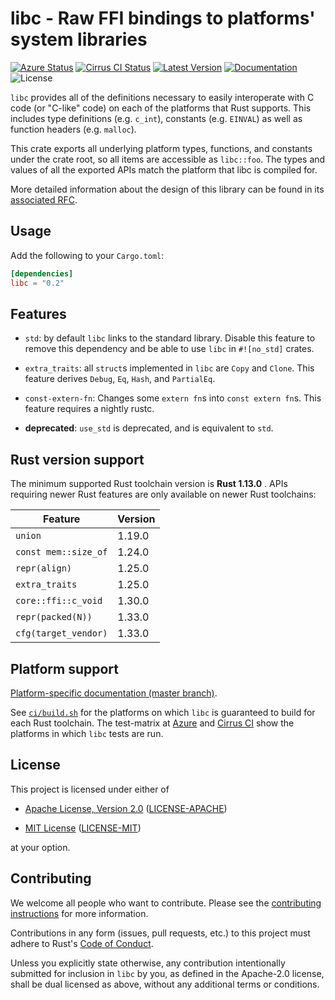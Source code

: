 # libc - Raw FFI bindings to platforms' system libraries

[![Azure Status]][Azure] [![Cirrus CI Status]][Cirrus CI] [![Latest Version]][crates.io] [![Documentation]][docs.rs] ![License]

`libc` provides all of the definitions necessary to easily interoperate with C
code (or "C-like" code) on each of the platforms that Rust supports. This
includes type definitions (e.g. `c_int`), constants (e.g. `EINVAL`) as well as
function headers (e.g. `malloc`).

This crate exports all underlying platform types, functions, and constants under
the crate root, so all items are accessible as `libc::foo`. The types and values
of all the exported APIs match the platform that libc is compiled for.

More detailed information about the design of this library can be found in its
[associated RFC][rfc].

[rfc]: https://github.com/rust-lang/rfcs/blob/master/text/1291-promote-libc.md

## Usage

Add the following to your `Cargo.toml`:

```toml
[dependencies]
libc = "0.2"
```

## Features

* `std`: by default `libc` links to the standard library. Disable this
  feature to remove this dependency and be able to use `libc` in `#![no_std]`
  crates.

* `extra_traits`: all `struct`s implemented in `libc` are `Copy` and `Clone`.
  This feature derives `Debug`, `Eq`, `Hash`, and `PartialEq`.

* `const-extern-fn`: Changes some `extern fn`s into `const extern fn`s.
   This feature requires a nightly rustc.

* **deprecated**: `use_std` is deprecated, and is equivalent to `std`.

## Rust version support

The minimum supported Rust toolchain version is **Rust 1.13.0** . APIs requiring
newer Rust features are only available on newer Rust toolchains:

| Feature              | Version |
|----------------------|---------|
| `union`              |  1.19.0 |
| `const mem::size_of` |  1.24.0 |
| `repr(align)`        |  1.25.0 |
| `extra_traits`       |  1.25.0 |
| `core::ffi::c_void`  |  1.30.0 |
| `repr(packed(N))`    |  1.33.0 |
| `cfg(target_vendor)` |  1.33.0 |

## Platform support

[Platform-specific documentation (master branch)][docs.master].

See
[`ci/build.sh`](https://github.com/rust-lang/libc/blob/master/ci/build.sh)
for the platforms on which `libc` is guaranteed to build for each Rust
toolchain. The test-matrix at [Azure] and [Cirrus CI] show the
platforms in which `libc` tests are run.

<div class="platform_docs"></div>

## License

This project is licensed under either of

* [Apache License, Version 2.0](https://www.apache.org/licenses/LICENSE-2.0)
  ([LICENSE-APACHE](https://github.com/rust-lang/libc/blob/master/LICENSE-APACHE))

* [MIT License](https://opensource.org/licenses/MIT)
  ([LICENSE-MIT](https://github.com/rust-lang/libc/blob/master/LICENSE-MIT))

at your option.

## Contributing

We welcome all people who want to contribute. Please see the [contributing
instructions] for more information.

[contributing instructions]: https://github.com/rust-lang/libc/blob/master/CONTRIBUTING.md

Contributions in any form (issues, pull requests, etc.) to this project
must adhere to Rust's [Code of Conduct].

[Code of Conduct]: https://www.rust-lang.org/policies/code-of-conduct

Unless you explicitly state otherwise, any contribution intentionally submitted
for inclusion in `libc` by you, as defined in the Apache-2.0 license, shall be
dual licensed as above, without any additional terms or conditions.

[Azure Status]: https://dev.azure.com/rust-lang2/libc/_apis/build/status/rust-lang.libc%20(1)?branchName=master
[Azure]: https://dev.azure.com/rust-lang2/libc/_build/latest?definitionId=1&branchName=master
[Cirrus CI]: https://cirrus-ci.com/github/rust-lang/libc
[Cirrus CI Status]: https://api.cirrus-ci.com/github/rust-lang/libc.svg
[crates.io]: https://crates.io/crates/libc
[Latest Version]: https://img.shields.io/crates/v/libc.svg
[Documentation]: https://docs.rs/libc/badge.svg
[docs.rs]: https://docs.rs/libc
[License]: https://img.shields.io/crates/l/libc.svg
[docs.master]: https://rust-lang.github.io/libc/#platform-specific-documentation

